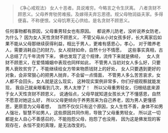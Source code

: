 > 《净心戒观法》
> 女人十恶者。具说难穷。今略言之令生厌离。
> 八者贪财不顾恩义。父母养育劬劳难报。及嫁得夫弃忘恩德。规父母物润益夫家。多得便喜。不称便恨。父母饥寒无心供给。是名贪财不顾恩义。

任何事物都有原因，父母重男轻女也有原因。
&nbsp;
都说养儿防老，没听说养女防老，
为什么？
因为女人天性贪财不顾恩义，
不管父母从小对女孩多好，长大离家后如果不能从父母那继续获得利益，相比于男人，更难有感恩心，孝心，
对于赡养老人，需要消耗自己的财力，女人视财如命，自然十分不情愿，
&nbsp;
这些事实真相，古人总结了几千年流传下来，
佛也发现了这个规律，流传下来就是佛经，
&nbsp;
女人贪财不顾恩义，在爱情婚姻中表现也同样如此，
不管男人当初对女人多么好，只要男人衰败贫穷了，不能继续给女方带来物质钱财上的好处，
女人只要遇到更好的对象，会非常狠心的把男人抛弃，不会留一点情面，
不管男人多么苦苦哀求，女人都不会回头，女人就是这么现实，
这种现实案例非常多，你们仔细观察就能发现，
我自己就亲眼看到几次，男人太惨了！
&nbsp;
所以父母重男轻女，归根结底来源于女人天性贪财不顾恩义，
说通俗点，父母早就知道女孩长大了不懂感恩，自然不愿意对她这么好，
所以父母更倾向于养男孩来为自己养老，因为男人更懂感恩，更原意为父母着想，
&nbsp;
当然不仅仅只有这个原因，女人生性不善，身体不如男人强壮，智慧不如男人，这些原因共同作用，导致了父母重男轻女，
所以这一切都是女人自心不善感召的，不能抱怨父母，抱怨了也没用，
因为这是佛发现的客观存在，永恒不变的真理，是无法改变的。



